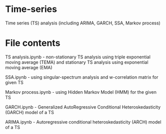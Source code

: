 # Time-series

Time series (TS) analysis (including ARIMA, GARCH, SSA, Markov process)

# File contents

TS analysis.ipynb - non-stationary TS analysis using triple exponential moving average (TEMA) and stationary TS analysis using exponential moving average (EMA)

SSA.ipynb - using singular-spectrum analysis and w-correlation matrix for given TS

Markov process.ipynb - using Hidden Markov Model (HMM) for the given TS

GARCH.ipynb - Generalized AutoRegressive Conditional Heteroskedasticity (GARCH) model of a TS

ARIMA.ipynb - Autoregressive conditional heteroskedasticity (ARCH) model of a TS
